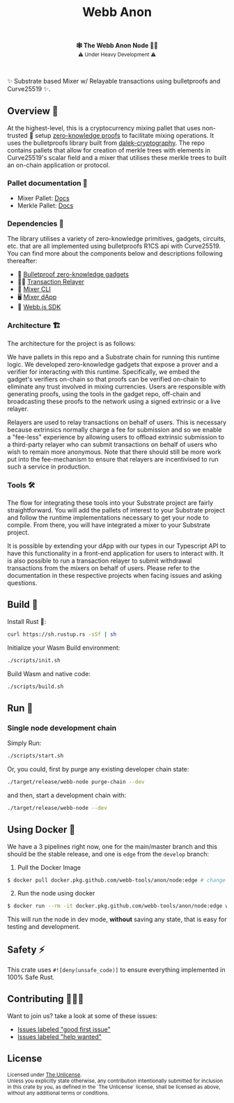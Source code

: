 
<h1 align="center">Webb Anon</h1>
<br />
<p align="center">
    <strong>🕸️  The Webb Anon Node 🕵️‍♂️</strong>
    <br />
    <sub> ⚠️ Under Heavy Development ⚠️ </sub>
</p>

<br />

✨ Substrate based Mixer w/ Relayable transactions using bulletproofs and Curve25519 ✨.

## Overview 📜

At the highest-level, this is a cryptocurrency mixing pallet that uses non-trusted 👤 setup [zero-knowledge proofs](https://en.wikipedia.org/wiki/Zero-knowledge_proof) to facilitate mixing operations. It uses the bulletproofs library built from [dalek-cryptography](https://github.com/dalek-cryptography). The repo contains pallets that allow for creation of merkle trees with elements in Curve25519's scalar field and a mixer that utilises these merkle trees to built an on-chain application or protocol.

### Pallet documentation 💎
- Mixer Pallet: [Docs](https://docs.rs/pallet-mixer)
- Merkle Pallet: [Docs](https://docs.rs/pallet-merkle)

### Dependencies 🧱

The library utilises a variety of zero-knowledge primitives, gadgets, circuits, etc. that are all implemented using bulletproofs R1CS api with Curve25519. You can find more about the components below and descriptions following thereafter:

- 🔐 [Bulletproof zero-knowledge gadgets](https://github.com/webb-tools/bulletproof-gadgets)
-  🧑‍✈️ [Transaction Relayer](https://github.com/webb-tools/relayer)
- 🧰 [Mixer CLI](https://github.com/webb-tools/cli)
- 🖥️ [Mixer dApp](https://github.com/webb-tools/webb-dapp)
- 🔋 [Webb.js SDK](https://github.com/webb-tools/webb.js)

### Architecture 🏗️

The architecture for the project is as follows: 

We have pallets in this repo and a Substrate chain for running this runtime logic. We developed zero-knowledge gadgets that expose a prover and a verifier for interacting with this runtime. Specifically, we embed the gadget's verifiers on-chain so that proofs can be verified on-chain to eliminate any trust involved in mixing currencies. Users are responsible with generating proofs, using the tools in the gadget repo, off-chain and broadcasting these proofs to the network using a signed extrinsic or a live relayer.

Relayers are used to relay transactions on behalf of users. This is necessary because extrinsics normally charge a fee for submission and so we enable a "fee-less" experience by allowing users to offload extrinsic submission to a third-party relayer who can submit transactions on behalf of users who wish to remain more anonymous. Note that there should still be more work put into the fee-mechanism to ensure that relayers are incentivised to run such a service in production.

### Tools 🛠️

The flow for integrating these tools into your Substrate project are fairly straightforward. You will add the pallets of interest to your Substrate project and follow the runtime implementations necessary to get your node to compile. From there, you will have integrated a mixer to your Substrate project.

It is possible by extending your dApp with our types in our Typescript API to have this functionality in a front-end application for users to interact with. It is also possible to run a transaction relayer to submit withdrawal transactions from the mixers on behalf of users. Please refer to the documentation in these respective projects when facing issues and asking questions.

## Build 👷

Install Rust 🦀:

```bash
curl https://sh.rustup.rs -sSf | sh
```

Initialize your Wasm Build environment:

```bash
./scripts/init.sh
```

Build Wasm and native code:

```bash
./scripts/build.sh
```

## Run 🚀

### Single node development chain

Simply Run:

```bash
./scripts/start.sh
```

Or, you could, first by purge any existing developer chain state:

```bash
./target/release/webb-node purge-chain --dev
```

and then, start a development chain with:

```bash
./target/release/webb-node --dev
```

## Using Docker 🐳

We have a 3 pipelines right now, one for the main/master branch and this should be the stable release, and one is `edge` from the `develop` branch:

1. Pull the Docker Image

```bash
$ docker pull docker.pkg.github.com/webb-tools/anon/node:edge # change edge to latest for the master branch
```

2. Run the node using docker

```bash
$ docker run --rm -it docker.pkg.github.com/webb-tools/anon/node:edge webb-node --dev
```
This will run the node in dev mode, **without** saving any state, that is easy for testing and development.


## Safety ⚡

This crate uses `#![deny(unsafe_code)]` to ensure everything implemented in
100% Safe Rust.

## Contributing 🧑‍🤝‍🧑

Want to join us? take a look at some of these issues:

- [Issues labeled "good first issue"][good-first-issue]
- [Issues labeled "help wanted"][help-wanted]

[good-first-issue]: https://github.com/webb-tools/anon/labels/good%20first%20issue
[help-wanted]: https://github.com/webb-tools/anon/labels/help%20wanted

## License

<sup>
Licensed under <a href="LICENSE">The Unlicense</a>.
</sup>

<br/>

<sub>
Unless you explicitly state otherwise, any contribution intentionally submitted
for inclusion in this crate by you, as defined in the `The Unlicense` license, shall
be licensed as above, without any additional terms or conditions.
</sub>
